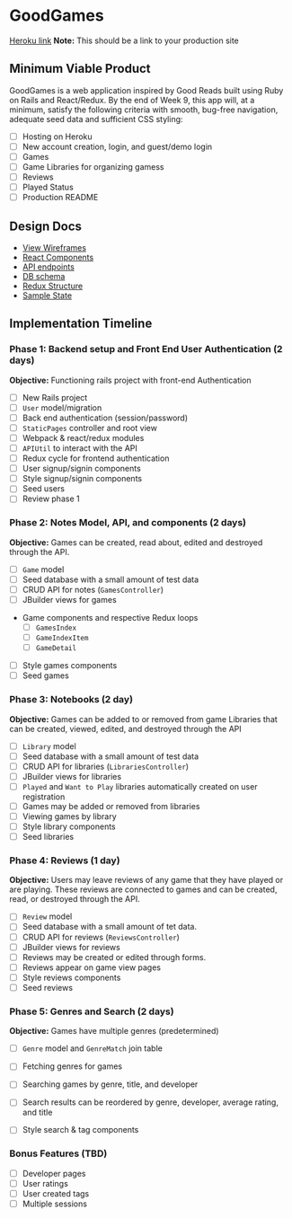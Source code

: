 # GoodGames

[Heroku link][heroku] **Note:** This should be a link to your production site

[heroku]: http://www.herokuapp.com

## Minimum Viable Product

GoodGames is a web application inspired by Good Reads built using Ruby on Rails and React/Redux.  By the end of Week 9, this app will, at a minimum, satisfy the following criteria with smooth, bug-free navigation, adequate seed data and sufficient CSS styling:

- [ ] Hosting on Heroku
- [ ] New account creation, login, and guest/demo login
- [ ] Games
- [ ] Game Libraries for organizing gamess
- [ ] Reviews
- [ ] Played Status
- [ ] Production README

## Design Docs
* [View Wireframes][wireframes]
* [React Components][components]
* [API endpoints][api-endpoints]
* [DB schema][schema]
* [Redux Structure][redux-structure]
* [Sample State][sample-state]

[wireframes]: docs/wireframes
[components]: docs/component-heirarchy.md
[redux-structure]: docs/redux-structure.md
[sample-state]: docs/sample-state.md
[api-endpoints]:docs/api-endpoints.md
[schema]: docs/schema.md

## Implementation Timeline

### Phase 1: Backend setup and Front End User Authentication (2 days)

**Objective:** Functioning rails project with front-end Authentication

- [ ] New Rails project
- [ ] `User` model/migration
- [ ] Back end authentication (session/password)
- [ ] `StaticPages` controller and root view
- [ ] Webpack & react/redux modules
- [ ] `APIUtil` to interact with the API
- [ ] Redux cycle for frontend authentication
- [ ] User signup/signin components
- [ ] Style signup/signin components
- [ ] Seed users
- [ ] Review phase 1

### Phase 2: Notes Model, API, and components (2 days)

**Objective:** Games can be created, read about, edited and destroyed through the API.

- [ ] `Game` model
- [ ] Seed database with a small amount of test data
- [ ] CRUD API for notes (`GamesController`)
- [ ] JBuilder views for games
- Game components and respective Redux loops
  - [ ] `GamesIndex`
  - [ ] `GameIndexItem`
  - [ ] `GameDetail`
- [ ] Style games components
- [ ] Seed games

### Phase 3: Notebooks (2 day)

**Objective:** Games can be added to or removed from game Libraries that can be created, viewed, edited, and destroyed through the API

- [ ] `Library` model
- [ ] Seed database with a small amount of test data
- [ ] CRUD API for libraries (`LibrariesController`)
- [ ] JBuilder views for libraries
- [ ] `Played` and `Want to Play` libraries automatically created on user registration
- [ ] Games may be added or removed from libraries
- [ ] Viewing games by library
- [ ] Style library components
- [ ] Seed libraries

### Phase 4: Reviews (1 day)

**Objective:** Users may leave reviews of any game that they have played or are playing. These reviews are connected to games and can be created, read, or destroyed through the API.

- [ ] `Review` model
- [ ] Seed database with a small amount of tet data.
- [ ] CRUD API for reviews (`ReviewsController`)
- [ ] JBuilder views for reviews
- [ ] Reviews may be created or edited through forms.
- [ ] Reviews appear on game view pages
- [ ] Style reviews components
- [ ] Seed reviews

### Phase 5: Genres and Search (2 days)

**Objective:** Games have multiple genres (predetermined)

- [ ] `Genre` model and `GenreMatch` join table
- [ ] Fetching genres for games
- [ ] Searching games by genre, title, and developer
- [ ] Search results can be reordered by genre, developer, average rating, and title
- [ ] Style search & tag components


### Bonus Features (TBD)
- [ ] Developer pages
- [ ] User ratings
- [ ] User created tags
- [ ] Multiple sessions

